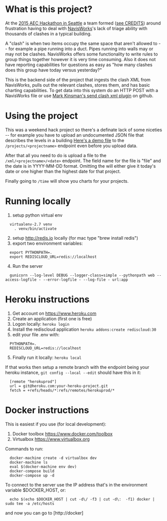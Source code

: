 # What is this project?

At the [2015 AEC Hackathon in Seattle](http://aechackathon.com/aec-hackathon-seattle) a team formed ([see CREDITS](./CREDITS.md)) 
around frustration having to deal with [NavisWorks](http://www.autodesk.com/products/navisworks/overview)'s lack of triage ability
with thousands of clashes in a typical building.

A "clash" is when two items occupy the same space that aren't allowed to -- for example a pipe running into a duct.  Pipes
running into walls may or may not be clashes.  NavisWorks offers some functionality to write rules to group things together
however it is very time consuming.  Also it does not have reporting capabilities for questions as easy as "how many clashes
does this group have today versus yesterday?"

This is the backend side of the project that ingests the clash XML from NavisWorks, pulls out the relevant clashes, stores them,
and has basic charting capabilities.  To get data into this system do an HTTP POST with a NavisWorks file or use
[Mark Kinsman's send clash xml plugin](https://github.com/MarkKinsman/NavisworksExtensions) on github.


# Using the project

This was a weekend hack project so there's a definate lack of some niceties -- for example you have to upload an undocumented
JSON file that describes the levels in a building [Here's a demo file](web/static/clash_util.json) to the `/projects/<projectname>`
endpoint even before you upload data.

After that all you need to do is upload a file to the `/xml/<projectname>/<date>` endpoint.  The field name for the file is
"file" and the date is in YYYY-MM-DD format.  Omitting the <date> will either give it today's date or one higher than the
highest date for that project.

Finally going to `/time` will show you charts for your projects.



# Running locally


1. setup python virtual env
```
  virtualenv-2.7 venv 
	. venv/bin/activate
```

2. setup http://redis.io locally (for mac type "brew install redis")
3. export two environment variables:
```
  export PYTHONPATH=.
  export REDISCLOUD_URL=redis://localhost
```
4. Run the server
```
  gunicorn --log-level DEBUG --logger-class=simple --pythonpath web --access-logfile - --error-logfile - --log-file - url:app
```

# Heroku instructions

1. Get account on https://www.heroku.com
2. Create an application (first one is free)
3. Logon locally: `heroku login`
3. Install the rediscloud application `heroku addons:create rediscloud:30`
4. edit your file .env with:
```
  PYTHONPATH=.
  REDISCLOUD_URL=redis://localhost
```
 5. Finally run it locally: `heroku local`
 
If that works then setup a remote branch with the endpoint being your heroku instance,
`git config --local --edit` should have this in it:
```
  [remote "herokuprod"]
  url = git@heroku.com:your-heroku-project.git
  fetch = +refs/heads/*:refs/remotes/herokuprod/*
```


# Docker instructions

This is easiest if you use (for local development):

1. Docker toolbox https://www.docker.com/toolbox
2. Virtualbox https://www.virtualbox.org

Commands to run:
```
  docker-machine create -d virtualbox dev
  docker-machine ls
  eval $(docker-machine env dev)
  docker-compose build
  docker-compose up -d
```

To connect to the server use the IP address that's in the environment variable $DOCKER_HOST, or:
```
  echo $(echo $DOCKER_HOST | cut -d\/ -f3 | cut -d\:  -f1) docker | sudo tee -a /etc/hosts
```

and now you can go to [http://docker]

